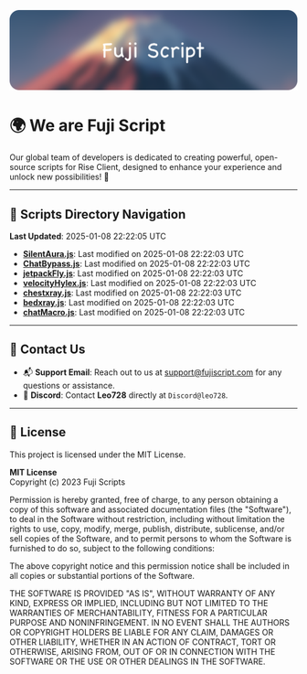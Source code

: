 ![Banner](.github/b.webp)

# 🌍 **We are Fuji Script**

Our global team of developers is dedicated to creating powerful, open-source scripts for Rise Client, designed to enhance your experience and unlock new possibilities! 🌟

---
<!-- SCRIPTS_NAVIGATION_START -->
## 📂 **Scripts Directory Navigation**

**Last Updated**: 2025-01-08 22:22:05 UTC

- **[SilentAura.js](scripts/SilentAura.js)**: Last modified on 2025-01-08 22:22:03 UTC
- **[ChatBypass.js](scripts/ChatBypass.js)**: Last modified on 2025-01-08 22:22:03 UTC
- **[jetpackFly.js](scripts/jetpackFly.js)**: Last modified on 2025-01-08 22:22:03 UTC
- **[velocityHylex.js](scripts/velocityHylex.js)**: Last modified on 2025-01-08 22:22:03 UTC
- **[chestxray.js](scripts/chestxray.js)**: Last modified on 2025-01-08 22:22:03 UTC
- **[bedxray.js](scripts/bedxray.js)**: Last modified on 2025-01-08 22:22:03 UTC
- **[chatMacro.js](scripts/chatMacro.js)**: Last modified on 2025-01-08 22:22:03 UTC

<!-- SCRIPTS_NAVIGATION_END -->

---

## 💬 **Contact Us**  
- 📬 **Support Email**: Reach out to us at [support@fujiscript.com](mailto:support@fujiscript.com) for any questions or assistance.  
- 💬 **Discord**: Contact **Leo728** directly at `Discord@leo728`.

---

## 📜 **License**

This project is licensed under the MIT License.  

**MIT License**  
Copyright (c) 2023 Fuji Scripts  

Permission is hereby granted, free of charge, to any person obtaining a copy of this software and associated documentation files (the "Software"), to deal in the Software without restriction, including without limitation the rights to use, copy, modify, merge, publish, distribute, sublicense, and/or sell copies of the Software, and to permit persons to whom the Software is furnished to do so, subject to the following conditions:  

The above copyright notice and this permission notice shall be included in all copies or substantial portions of the Software.  

THE SOFTWARE IS PROVIDED "AS IS", WITHOUT WARRANTY OF ANY KIND, EXPRESS OR IMPLIED, INCLUDING BUT NOT LIMITED TO THE WARRANTIES OF MERCHANTABILITY, FITNESS FOR A PARTICULAR PURPOSE AND NONINFRINGEMENT. IN NO EVENT SHALL THE AUTHORS OR COPYRIGHT HOLDERS BE LIABLE FOR ANY CLAIM, DAMAGES OR OTHER LIABILITY, WHETHER IN AN ACTION OF CONTRACT, TORT OR OTHERWISE, ARISING FROM, OUT OF OR IN CONNECTION WITH THE SOFTWARE OR THE USE OR OTHER DEALINGS IN THE SOFTWARE.  
